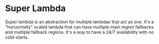# Super Lambda

Super lambda is an abstraction for multiple lambdas that act as one. It's a "horizontally" scaled lambda that can have multiple main region fallbacks and multiple fallback regions. It's a way to have a 24/7 availability with no cold-starts.